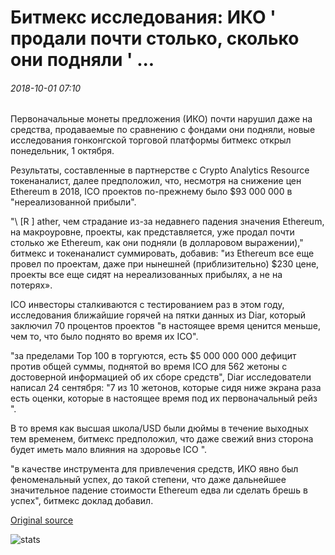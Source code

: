 # Битмекс исследования: ИКО ' продали почти столько, сколько они подняли ' ...

###### 2018-10-01 07:10

Первоначальные монеты предложения (ИКО) почти нарушил даже на средства, продаваемые по сравнению с фондами они подняли, новые исследования гонконгской торговой платформы битмекс открыл понедельник, 1 октября.

Результаты, составленные в партнерстве с Crypto Analytics Resource токенаналист, далее предположил, что, несмотря на снижение цен Ethereum в 2018, ICO проектов по-прежнему было $93 000 000 в "нереализованной прибыли".

"\ [R \] ather, чем страдание из-за недавнего падения значения Ethereum, на макроуровне, проекты, как представляется, уже продал почти столько же Ethereum, как они подняли (в долларовом выражении)," битмекс и токенаналист суммировать, добавив: "из Ethereum все еще провел по проектам, даже при нынешней (приблизительно) $230 цене, проекты все еще сидят на нереализованных прибылях, а не на потерях».

ICO инвесторы сталкиваются с тестированием раз в этом году, исследования ближайшие горячей на пятки данных из Diar, который заключил 70 процентов проектов "в настоящее время ценится меньше, чем то, что было поднято во время их ICO".

"за пределами Top 100 в торгуются, есть $5 000 000 000 дефицит против общей суммы, поднятой во время ICO для 562 жетоны с достоверной информацией об их сборе средств", Diar исследователи написал 24 сентября: "7 из 10 жетонов, которые сидя ниже экрана раза есть оценки, которые в настоящее время под их первоначальный рейз ".

В то время как высшая школа/USD были дюймы в течение выходных тем временем, битмекс предположил, что даже свежий вниз сторона будет иметь мало влияния на здоровье ICO ".

"в качестве инструмента для привлечения средств, ИКО явно был феноменальный успех, до такой степени, что даже дальнейшее значительное падение стоимости Ethereum едва ли сделать брешь в успех", битмекс доклад добавил.

[Original source](https://cointelegraph.com/news/bitmex-research-icos-have-sold-almost-as-much-as-they-raised)

![stats](https://c.statcounter.com/11760860/0/a89fa40b/1/ "stats")